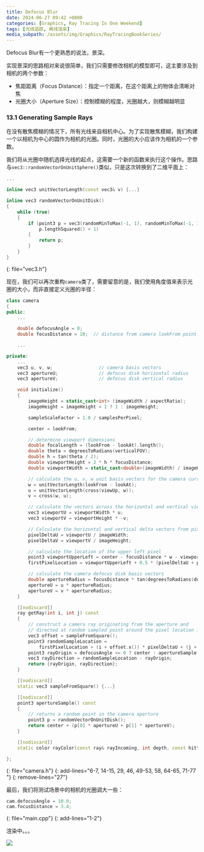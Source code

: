 ```yaml
---
title: Defocus Blur
date: 2024-06-27 09:42 +0800
categories: [Graphics, Ray Tracing In One Weekend]
tags: [光线追踪, 离线渲染]
media_subpath: /assets/img/Graphics/RayTracingBookSeries/
---
```


Defocus Blur有一个更熟悉的说法，景深。

实现景深的思路相对来说很简单，我们只需要修改相机的模型即可，这主要涉及到相机的两个参数：

- 焦距距离（Focus Distance）：指定一个距离，在这个距离上的物体会清晰对焦
- 光圈大小（Aperture Size）：控制模糊的程度，光圈越大，则模糊越明显

### 13.1 Generating Sample Rays

在没有散焦模糊的情况下，所有光线来自相机中心。为了实现散焦模糊，我们构建一个以相机为中心的圆作为相机的光圈。同时，光圈的大小应该作为相机的一个参数。

我们将从光圈中随机选择光线的起点，这需要一个新的函数来执行这个操作。思路与`vec3::randomVectorOnUnitSphere()`类似，只是这次转换到了二维平面上：

```c++
...

inline vec3 unitVectorLength(const vec3& v) {...}

inline vec3 randomVectorOnUnitDisk()
{
    while (true)
    {
        if (point3 p = vec3(randomMinToMax(-1, 1), randomMinToMax(-1, 1), 0);
            p.lengthSquared() < 1)
        {
            return p;
        }
    }
}
```
{: file="vec3.h"}

现在，我们可以再次重构`camera`类了，需要留意的是，我们使用角度值来表示光圈的大小，而非直接定义光圈的半径：

```c++
class camera
{
public:
    ...

    double defocusAngle = 0;
    double focusDistance = 10;  // distance from camera lookFrom point to plane of perfect focus

    ...

private:
    ...
    vec3 u, v, w;                 // camera basis vectors
    vec3 apertureU;               // defocus disk horizontal radius
    vec3 apertureV;               // defocus disk vertical radius

    void initialize()
    {
        imageHeight = static_cast<int> (imageWidth / aspectRatio);
        imageHeight = imageHeight < 1 ? 1 : imageHeight;

        sampleScaleFactor = 1.0 / samplesPerPixel;

        center = lookFrom;

        // determine viewport dimensions
        double focalLength = (lookFrom - lookAt).length();
        double theta = degreesToRadians(verticalFOV);
        double h = tan(theta / 2);
        double viewportHeight = 2 * h * focusDistance;
        double viewportWidth = static_cast<double>(imageWidth) / imageHeight * viewportHeight;

        // calculate the u, v, w unit basis vectors for the camera current position
        w = unitVectorLength(lookFrom - lookAt);
        u = unitVectorLength(cross(viewUp, w));
        v = cross(w, u);

        // calculate the vectors across the horizontal and vertical viewport edges
        vec3 viewportU = viewportWidth * u;
        vec3 viewportV = viewportHeight * -v;

        // Calculate the horizontal and vertical delta vectors from pixel to pixel
        pixelDeltaU = viewportU / imageWidth;
        pixelDeltaV = viewportV / imageHeight;

        // calculate the location of the upper left pixel
        point3 viewportUpperLeft = center - focusDistance * w - viewportU / 2 - viewportV / 2;
        firstPixelLocation = viewportUpperLeft + 0.5 * (pixelDeltaU + pixelDeltaV);

        // calculate the camera defocus disk basis vectors
        double apertureRadius = focusDistance * tan(degreesToRadians(defocusAngle / 2));
        apertureU = u * apertureRadius;
        apertureV = v * apertureRadius;
    }

    [[nodiscard]]
    ray getRay(int i, int j) const
    {
        // construct a camera ray originating from the aperture and
        // directed at random sampled point around the pixel location i, j
        vec3 offset = sampleFromSquare();
        point3 randomSampleLocation =
            firstPixelLocation + (i + offset.x()) * pixelDeltaU + (j + offset.y()) * pixelDeltaV;
        point3 rayOrigin = defocusAngle <= 0 ? center : apertureSample();
        vec3 rayDirection = randomSampleLocation - rayOrigin;
        return {rayOrigin, rayDirection};
    }

    [[nodiscard]]
    static vec3 sampleFromSquare() {...}

    [[nodiscard]]
    point3 apertureSample() const
    {
        // returns a random point in the camera aperture
        point3 p = randomVectorOnUnitDisk();
        return center + (p[0] * apertureU + p[1] * apertureV);
    }

    [[nodiscard]]
    static color rayColor(const ray& rayIncoming, int depth, const hittable& world) {...}

};
```
{: file="camera.h"}
{: add-lines="6-7, 14-15, 29, 46,  49-53,  58, 64-65, 71-77 "}
{: remove-lines="27"}

最后，我们将测试场景中的相机的光圈调大一些：

```c++
cam.defocusAngle = 10.0;
cam.focusDistance = 3.4;
```

{: file="main.cpp"}
{: add-lines="1-2"}

渲染中。。。

![](img-1.22-depth-of-field.png)
